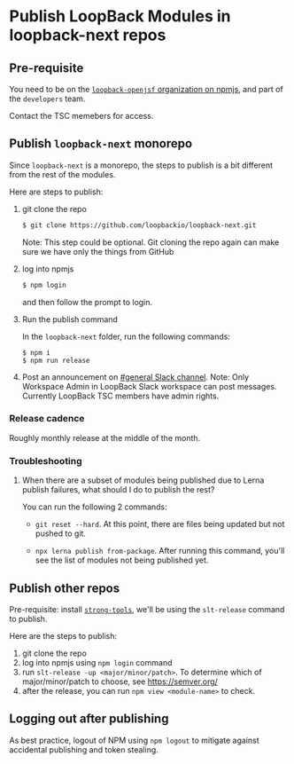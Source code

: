 # Publish LoopBack Modules in loopback-next repos

## Pre-requisite

You need to be on the [`loopback-openjsf` organization on npmjs](https://www.npmjs.com/settings/loopback-openjsf/teams), and part of the `developers` team. 

Contact the TSC memebers for access.

## Publish `loopback-next` monorepo

Since `loopback-next` is a monorepo, the steps to publish is a bit different from the rest of the modules.

Here are steps to publish:
1. git clone the repo

    ```sh
    $ git clone https://github.com/loopbackio/loopback-next.git
    ```
    Note: This step could be optional. Git cloning the repo again can make sure we have only the things from GitHub

2. log into npmjs

    ```sh
    $ npm login
    ```
    and then follow the prompt to login.

3. Run the publish command

    In the `loopback-next` folder, run the following commands:
    ```
    $ npm i 
    $ npm run release
    ```

4. Post an announcement on [#general Slack channel](https://loopbackio.slack.com/archives/CE8CRBBFU).
Note: Only Workspace Admin in LoopBack Slack workspace can post messages. Currently LoopBack TSC members have admin rights. 

### Release cadence

Roughly monthly release at the middle of the month. 

### Troubleshooting

1. When there are a subset of modules being published due to Lerna publish failures, what should I do to publish the rest? 

    You can run the following 2 commands:
    - `git reset --hard`.  At this point, there are files being updated but not pushed to git. 
    
    - `npx lerna publish from-package`. After running this command, you'll see the list of modules not being published yet. 

## Publish other repos

Pre-requisite: install [`strong-tools`](https://www.npmjs.com/package/strong-tools), we'll be using the `slt-release` command to publish.

Here are the steps to publish:

1. git clone the repo
2. log into npmjs using `npm login` command
3. run `slt-release -up <major/minor/patch>`. To determine which of major/minor/patch to choose, see https://semver.org/
4. after the release, you can run `npm view <module-name>` to check.

## Logging out after publishing

As best practice, logout of NPM using `npm logout` to mitigate against accidental publishing and token stealing.